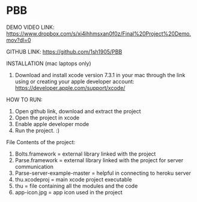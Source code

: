 # PBB

DEMO VIDEO LINK: https://www.dropbox.com/s/xi4ihhmsxan0f0z/Final%20Project%20Demo.mov?dl=0

GITHUB LINK: https://github.com/1sh1905/PBB

INSTALLATION (mac laptops only)
1) Download and install xcode version 7.3.1 in your mac through the link using or creating your apple developer account: https://developer.apple.com/support/xcode/

HOW TO RUN:
1) Open github link, download and extract the project
2) Open the project in xcode
3) Enable apple developer mode
4) Run the project. :)

File Contents of the project:
1) Bolts.framework = external library linked with the project
2) Parse.framework = external library linked with the project for server communication
3) Parse-server-example-master = helpful in connecting to heroku server
4) thu.xcodeproj = main xcode project executable
5) thu = file containing all the modules and the code
6) app-icon.jpg = app icon used in the project
